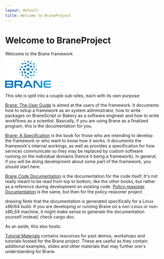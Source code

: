 ```yaml
---
layout: default
title: Welcome to BraneProject
---
```


# Welcome to BraneProject

Welcome to the Brane framework

<img src="assets/images/logo.png" alt="BraneProject Logo" style="max-width: 150px;">

This site is split into a couple sub-sites, each with its own purpose:

[Brane: The User Guide](/user-guide) is aimed at the users of the framework. It documents how to setup a framework as an system administrator, how to write packages on BraneScript or Bakery as a software engineer and how to write workflows as a scientist. Basically, if you are using Brane as a finalized program, this is the documentation for you.

[Brane: A Specification](/specification) is the book for those who are intending to develop the framework or who want to know how it works. It documents the framework's internal workings, as well as provides a specification for how services communicate so they may be replaced by custom software running on the individual domains (hence it being a framework). In general, if you will be doing development about some part of the framework, you should start here.

[Brane Code Documentation](/brane) is the documentation for the code itself. It's not really meant to be read from top to bottom, like the other books, but rather as a reference during development on existing code.
[Policy-reasoner Documentation](/brane) is the same, but then for the policy-reasoner project

drawing Note that the documentation is generated specifically for a Linux x86/64 build. If you are developing or running Brane on a non-Linux or non-x86_64 machine, it might make sense to generate the documentation yourself instead; check cargo doc.

As an aside, this  also hosts:

[Tutorial Materials](/brane-tutorials) contains resources for past demos, workshops and tutorials hosted for the Brane project. These are useful as they contain additional examples, slides and other materials that may further one's understanding for Brane.
